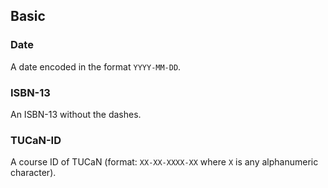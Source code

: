 ## Basic

### Date
A date encoded in the format `YYYY-MM-DD`.

### ISBN-13
An ISBN-13 without the dashes.

### TUCaN-ID
A course ID of TUCaN (format: `XX-XX-XXXX-XX` where `X` is any alphanumeric character).
